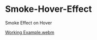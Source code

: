 # Smoke-Hover-Effect
Smoke Effect on Hover


[Working Example.webm](https://github.com/Shaheryarkhalid/Animated-Button-With-Border-Hover-Animation/assets/41621149/b7b2b8a6-be7a-4fb3-b0df-ff2463041864)
